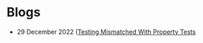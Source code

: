 # Blogs

* 29 December 2022 ([Testing Mismatched With Property Tests](TestingMismatchedWithPropertyTests.md)